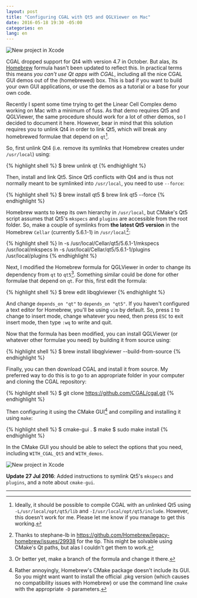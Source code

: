 ```yaml
---
layout: post
title: "Configuring CGAL with Qt5 and QGLViewer on Mac"
date: 2016-05-18 19:30 -05:00
categories: en
lang: en
---
```


<img src="{{ site.baseurl }}/img/blog/lcc-demo.png" class="img-responsive center-block" alt="New project in Xcode">

CGAL dropped support for Qt4 with version 4.7 in October. But alas, its [Homebrew](http://brew.sh) formula hasn't been updated to reflect this. In practical terms this means *you can't use Qt apps with CGAL*, including all the nice CGAL GUI demos out of the (homebrewed) box. This is bad if you want to build your own GUI applications, or use the demos as a tutorial or a base for your own code.

Recently I spent some time trying to get the Linear Cell Complex demo working on Mac with a minimum of fuss. As that demo requires Qt5 and QGLViewer, the same procedure should work for a lot of other demos, so I decided to document it here. However, bear in mind that this solution requires you to unlink Qt4 in order to link Qt5, which will break any homebrewed formulae that depend on `qt`[^1].

So, first unlink Qt4 (i.e. remove its symlinks that Homebrew creates under `/usr/local`) using:

{% highlight shell %}
$ brew unlink qt
{% endhighlight %}

Then, install and link Qt5. Since Qt5 conflicts with Qt4 and is thus not normally meant to be symlinked into `/usr/local`, you need to use `--force`:

{% highlight shell %}
$ brew install qt5
$ brew link qt5 --force
{% endhighlight %}

Homebrew wants to keep its own hierarchy in `/usr/local`, but CMake's Qt5 script assumes that Qt5's `mkspecs` and `plugins` are accessible from the root folder. So, make a couple of symlinks from **the latest Qt5 version** in the Homebrew `Cellar` (currently 5.6.1-1) in `/usr/local`[^2]:

{% highlight shell %}
ln -s /usr/local/Cellar/qt5/5.6.1-1/mkspecs /usr/local/mkspecs
ln -s /usr/local/Cellar/qt5/5.6.1-1/plugins /usr/local/plugins
{% endhighlight %}

Next, I modified the Homebrew formula for QGLViewer in order to change its dependency from `qt` to `qt5`[^3]. Something similar could be done for other formulae that depend on `qt`. For this, first edit the formula:

{% highlight shell %}
$ brew edit libqglviewer
{% endhighlight %}

And change `depends_on "qt"` to `depends_on "qt5"`. If you haven't configured a text editor for Homebrew, you'll be using `vim` by default. So, press `I` to change to insert mode, change whatever you need, then press `ESC` to exit insert mode, then type `:wq` to write and quit.

Now that the formula has been modified, you can install QGLViewer (or whatever other formulae you need) by building it from source using:

{% highlight shell %}
$ brew install libqglviewer --build-from-source
{% endhighlight %}

Finally, you can then download CGAL and install it from source. My preferred way to do this is to go to an appropriate folder in your computer and cloning the CGAL repository:

{% highlight shell %}
$ git clone https://github.com/CGAL/cgal.git
{% endhighlight %}

Then configuring it using the CMake GUI[^4] and compiling and installing it using `make`:

{% highlight shell %}
$ cmake-gui .
$ make
$ sudo make install
{% endhighlight %}

In the CMake GUI you should be able to select the options that you need, including `WITH_CGAL_Qt5` and `WITH_demos`.

<img src="{{ site.baseurl }}/img/blog/cmake.png" class="img-responsive center-block" alt="New project in Xcode">

**Update 27 Jul 2016**: Added instructions to symlink Qt5's `mkspecs` and `plugins`, and a note about `cmake-gui`.

---

[^1]: Ideally, it should be possible to compile CGAL with an unlinked Qt5 using `-L/usr/local/opt/qt5/lib` and `-I/usr/local/opt/qt5/include`. However, this doesn't work for me. Please let me know if you manage to get this working.
[^2]: Thanks to stephane-lb in <https://github.com/Homebrew/legacy-homebrew/issues/29938> for the tip. This might be solvable using CMake's Qt paths, but alas I couldn't get them to work.
[^3]: Or better yet, make a branch of the formula and change it there.
[^4]: Rather annoyingly, Homebrew's CMake package doesn't include its GUI. So you might want want to install the official .pkg version (which causes no compatibility issues with Homebrew) or use the command line `cmake` with the appropriate `-D` parameters.